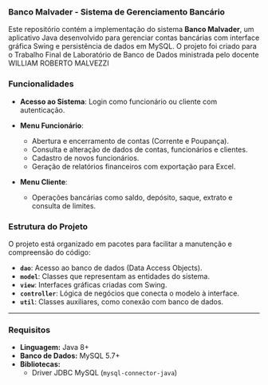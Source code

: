 ### Banco Malvader - Sistema de Gerenciamento Bancário

Este repositório contém a implementação do sistema **Banco Malvader**, um aplicativo Java desenvolvido para gerenciar contas bancárias com interface gráfica Swing e persistência de dados em MySQL. O projeto foi criado para o Trabalho Final de Laboratório de Banco de Dados ministrada pelo docente WILLIAM ROBERTO MALVEZZI

### Funcionalidades
- **Acesso ao Sistema**: Login como funcionário ou cliente com autenticação.
- **Menu Funcionário**:  
  - Abertura e encerramento de contas (Corrente e Poupança).  
  - Consulta e alteração de dados de contas, funcionários e clientes.  
  - Cadastro de novos funcionários.  
  - Geração de relatórios financeiros com exportação para Excel.  

- **Menu Cliente**:  
  - Operações bancárias como saldo, depósito, saque, extrato e consulta de limites.  

### Estrutura do Projeto
O projeto está organizado em pacotes para facilitar a manutenção e compreensão do código:
- **`dao`**: Acesso ao banco de dados (Data Access Objects).  
- **`model`**: Classes que representam as entidades do sistema.  
- **`view`**: Interfaces gráficas criadas com Swing.  
- **`controller`**: Lógica de negócios que conecta o modelo à interface.  
- **`util`**: Classes auxiliares, como conexão com banco de dados.

---

### Requisitos
- **Linguagem:** Java 8+  
- **Banco de Dados:** MySQL 5.7+  
- **Bibliotecas:**  
  - Driver JDBC MySQL (`mysql-connector-java`)  
 
